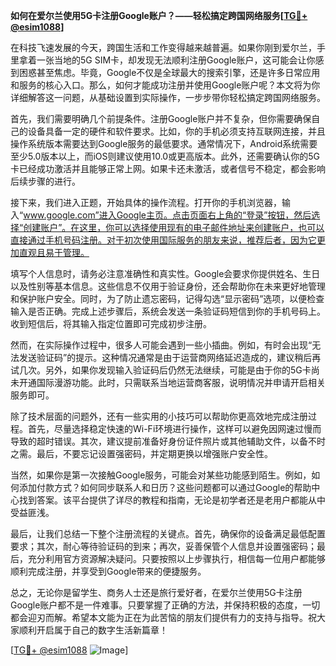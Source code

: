 **如何在爱尔兰使用5G卡注册Google账户？——轻松搞定跨国网络服务[[TG💪+ @esim1088](https://t.me/s/esim1088)]**

在科技飞速发展的今天，跨国生活和工作变得越来越普遍。如果你刚到爱尔兰，手里拿着一张当地的5G SIM卡，却发现无法顺利注册Google账户，这可能会让你感到困惑甚至焦虑。毕竟，Google不仅是全球最大的搜索引擎，还是许多日常应用和服务的核心入口。那么，如何才能成功注册并使用Google账户呢？本文将为你详细解答这一问题，从基础设置到实际操作，一步步带你轻松搞定跨国网络服务。

首先，我们需要明确几个前提条件。注册Google账户并不复杂，但你需要确保自己的设备具备一定的硬件和软件要求。比如，你的手机必须支持互联网连接，并且操作系统版本需要达到Google服务的最低要求。通常情况下，Android系统需要至少5.0版本以上，而iOS则建议使用10.0或更高版本。此外，还需要确认你的5G卡已经成功激活并且能够正常上网。如果卡还未激活，或者信号不稳定，都会影响后续步骤的进行。

接下来，我们进入正题，开始具体的操作流程。打开你的手机浏览器，输入“www.google.com”进入Google主页。点击页面右上角的“登录”按钮，然后选择“创建账户”。在这里，你可以选择使用现有的电子邮件地址来创建账户，也可以直接通过手机号码注册。对于初次使用国际服务的朋友来说，推荐后者，因为它更加直观且易于管理。

填写个人信息时，请务必注意准确性和真实性。Google会要求你提供姓名、生日以及性别等基本信息。这些信息不仅用于验证身份，还会帮助你在未来更好地管理和保护账户安全。同时，为了防止遗忘密码，记得勾选“显示密码”选项，以便检查输入是否正确。完成上述步骤后，系统会发送一条验证码短信到你的手机号码上。收到短信后，将其输入指定位置即可完成初步注册。

然而，在实际操作过程中，很多人可能会遇到一些小插曲。例如，有时会出现“无法发送验证码”的提示。这种情况通常是由于运营商网络延迟造成的，建议稍后再试几次。另外，如果你发现输入验证码后仍然无法继续，可能是由于你的5G卡尚未开通国际漫游功能。此时，只需联系当地运营商客服，说明情况并申请开启相关服务即可。

除了技术层面的问题外，还有一些实用的小技巧可以帮助你更高效地完成注册过程。首先，尽量选择稳定快速的Wi-Fi环境进行操作，这样可以避免因网速过慢而导致的超时错误。其次，建议提前准备好身份证件照片或其他辅助文件，以备不时之需。最后，不要忘记设置强密码，并定期更换以增强账户安全性。

当然，如果你是第一次接触Google服务，可能会对某些功能感到陌生。例如，如何添加付款方式？如何同步联系人和日历？这些问题都可以通过Google的帮助中心找到答案。该平台提供了详尽的教程和指南，无论是初学者还是老用户都能从中受益匪浅。

最后，让我们总结一下整个注册流程的关键点。首先，确保你的设备满足最低配置要求；其次，耐心等待验证码的到来；再次，妥善保管个人信息并设置强密码；最后，充分利用官方资源解决疑问。只要按照以上步骤执行，相信每一位用户都能够顺利完成注册，并享受到Google带来的便捷服务。

总之，无论你是留学生、商务人士还是旅行爱好者，在爱尔兰使用5G卡注册Google账户都不是一件难事。只要掌握了正确的方法，并保持积极的态度，一切都会迎刃而解。希望本文能为正在为此苦恼的朋友们提供有力的支持与指导。祝大家顺利开启属于自己的数字生活新篇章！

[[TG💪+ @esim1088](https://t.me/s/esim1088) ![Image](https://i.postimg.cc/4NQfJmqS/Snipaste-2025-05-13-00-14-12.png)]